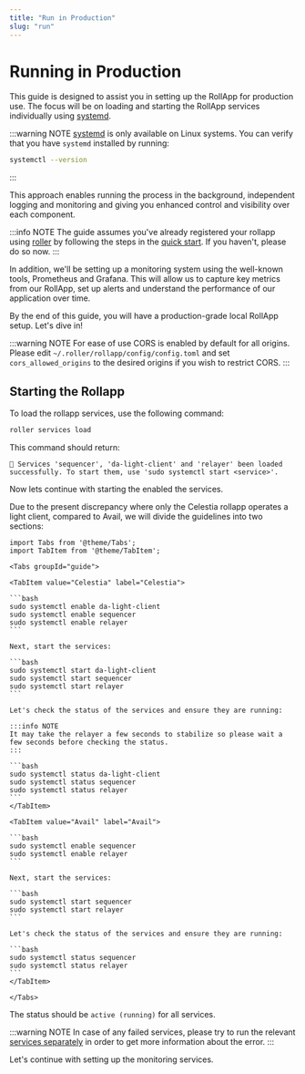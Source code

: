```yaml
---
title: "Run in Production"
slug: "run"
---
```


# Running in Production

This guide is designed to assist you in setting up the RollApp for production use. The focus will be on loading and starting the RollApp services individually using [systemd](https://en.wikipedia.org/wiki/Systemd#:~:text=Systemd%20is%20a%20software%20suite,space%20and%20manage%20user%20processes.).

:::warning NOTE
[systemd](https://en.wikipedia.org/wiki/Systemd#:~:text=Systemd%20is%20a%20software%20suite,space%20an`0manage%20user%20processes.) is only available on Linux systems.
You can verify that you have `systemd` installed by running:

```bash
systemctl --version
 ```

:::

This approach enables running the process in the background, independent logging and monitoring and giving you enhanced control and visibility over each component.

:::info NOTE
The guide assumes you've already registered your rollapp using [roller](../roller.md) by following the steps in the [quick start](../quick-start/roller-quick/install.md).
If you haven't, please do so now.
:::

In addition, we'll be setting up a monitoring system using the well-known tools, Prometheus and Grafana. This will allow us to capture key metrics from our RollApp, set up alerts and understand the performance of our application over time.

By the end of this guide, you will have a production-grade local RollApp setup. Let's dive in!

:::warning NOTE
For ease of use CORS is enabled by default for all origins. Please edit `~/.roller/rollapp/config/config.toml` and
set `cors_allowed_origins` to the desired origins if you wish to restrict CORS.
:::

## Starting the Rollapp

To load the rollapp services, use the following command:

```bash
roller services load
```

This command should return:

```
💈 Services 'sequencer', 'da-light-client' and 'relayer' been loaded successfully. To start them, use 'sudo systemctl start <service>'.
```

Now lets continue with starting the enabled the services.

Due to the present discrepancy where only the Celestia rollapp operates a light client, compared to Avail, we will divide the guidelines into two sections:

````mdx-code-block
import Tabs from '@theme/Tabs';
import TabItem from '@theme/TabItem';

<Tabs groupId="guide">

<TabItem value="Celestia" label="Celestia">

```bash
sudo systemctl enable da-light-client
sudo systemctl enable sequencer
sudo systemctl enable relayer
```

Next, start the services:

```bash
sudo systemctl start da-light-client
sudo systemctl start sequencer
sudo systemctl start relayer
```

Let's check the status of the services and ensure they are running:

:::info NOTE
It may take the relayer a few seconds to stabilize so please wait a few seconds before checking the status.
:::

```bash
sudo systemctl status da-light-client
sudo systemctl status sequencer
sudo systemctl status relayer
```
</TabItem>

<TabItem value="Avail" label="Avail">

```bash
sudo systemctl enable sequencer
sudo systemctl enable relayer
```

Next, start the services:

```bash
sudo systemctl start sequencer
sudo systemctl start relayer
```

Let's check the status of the services and ensure they are running:

```bash
sudo systemctl status sequencer
sudo systemctl status relayer
```
</TabItem>

</Tabs>
````

The status should be `active (running)` for all services.

:::warning NOTE
In case of any failed services, please try to run the relevant [services separately](../adv-guide/roller-adv/da-light-client.md) in order to get more information about the error.
:::

Let's continue with setting up the monitoring services.
